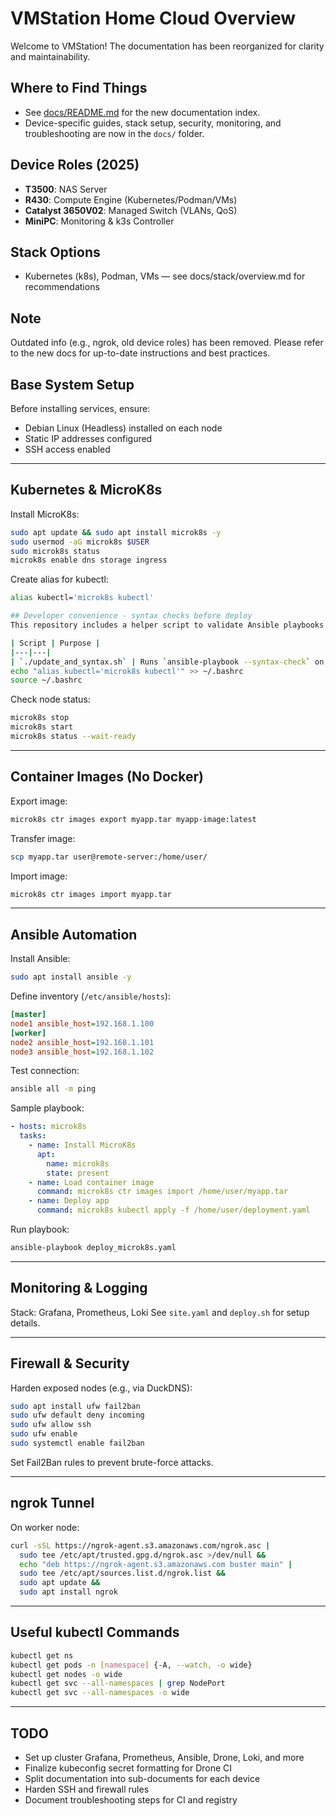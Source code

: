 
# VMStation Home Cloud Overview

Welcome to VMStation! The documentation has been reorganized for clarity and maintainability.

## Where to Find Things
- See [docs/README.md](./docs/README.md) for the new documentation index.
- Device-specific guides, stack setup, security, monitoring, and troubleshooting are now in the `docs/` folder.

## Device Roles (2025)
- **T3500**: NAS Server
- **R430**: Compute Engine (Kubernetes/Podman/VMs)
- **Catalyst 3650V02**: Managed Switch (VLANs, QoS)
- **MiniPC**: Monitoring & k3s Controller

## Stack Options
- Kubernetes (k8s), Podman, VMs — see docs/stack/overview.md for recommendations

## Note
Outdated info (e.g., ngrok, old device roles) has been removed. Please refer to the new docs for up-to-date instructions and best practices.

## Base System Setup
Before installing services, ensure:
- Debian Linux (Headless) installed on each node
- Static IP addresses configured
- SSH access enabled

---

## Kubernetes & MicroK8s
Install MicroK8s:
```bash
sudo apt update && sudo apt install microk8s -y
sudo usermod -aG microk8s $USER
sudo microk8s status
microk8s enable dns storage ingress
```
Create alias for kubectl:
```bash
alias kubectl='microk8s kubectl'

## Developer convenience - syntax checks before deploy
This repository includes a helper script to validate Ansible playbooks before running the deploy script.

| Script | Purpose |
|---|---|
| `./update_and_syntax.sh` | Runs `ansible-playbook --syntax-check` on all playbooks under `ansible/plays` and optionally `ansible-lint`/`yamllint` if installed. Run this before `./update_and_deploy.sh` to catch syntax and lint issues early. |
echo "alias kubectl='microk8s kubectl'" >> ~/.bashrc
source ~/.bashrc
```
Check node status:
```bash
microk8s stop
microk8s start
microk8s status --wait-ready
```

---

## Container Images (No Docker)
Export image:
```bash
microk8s ctr images export myapp.tar myapp-image:latest
```
Transfer image:
```bash
scp myapp.tar user@remote-server:/home/user/
```
Import image:
```bash
microk8s ctr images import myapp.tar
```

---

## Ansible Automation
Install Ansible:
```bash
sudo apt install ansible -y
```
Define inventory (`/etc/ansible/hosts`):
```ini
[master]
node1 ansible_host=192.168.1.100
[worker]
node2 ansible_host=192.168.1.101
node3 ansible_host=192.168.1.102
```
Test connection:
```bash
ansible all -m ping
```
Sample playbook:
```yaml
- hosts: microk8s
  tasks:
    - name: Install MicroK8s
      apt:
        name: microk8s
        state: present
    - name: Load container image
      command: microk8s ctr images import /home/user/myapp.tar
    - name: Deploy app
      command: microk8s kubectl apply -f /home/user/deployment.yaml
```
Run playbook:
```bash
ansible-playbook deploy_microk8s.yaml
```

---

## Monitoring & Logging
Stack: Grafana, Prometheus, Loki
See `site.yaml` and `deploy.sh` for setup details.

---

## Firewall & Security
Harden exposed nodes (e.g., via DuckDNS):
```bash
sudo apt install ufw fail2ban
sudo ufw default deny incoming
sudo ufw allow ssh
sudo ufw enable
sudo systemctl enable fail2ban
```
Set Fail2Ban rules to prevent brute-force attacks.

---

## ngrok Tunnel
On worker node:
```bash
curl -sSL https://ngrok-agent.s3.amazonaws.com/ngrok.asc |
  sudo tee /etc/apt/trusted.gpg.d/ngrok.asc >/dev/null &&
  echo "deb https://ngrok-agent.s3.amazonaws.com buster main" |
  sudo tee /etc/apt/sources.list.d/ngrok.list &&
  sudo apt update &&
  sudo apt install ngrok
```

---

## Useful kubectl Commands
```bash
kubectl get ns
kubectl get pods -n [namespace] {-A, --watch, -o wide}
kubectl get nodes -o wide
kubectl get svc --all-namespaces | grep NodePort
kubectl get svc --all-namespaces -o wide
```

---

## TODO
- Set up cluster Grafana, Prometheus, Ansible, Drone, Loki, and more
- Finalize kubeconfig secret formatting for Drone CI
- Split documentation into sub-documents for each device
- Harden SSH and firewall rules
- Document troubleshooting steps for CI and registry
